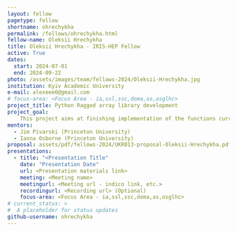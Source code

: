 ```yaml
---
layout: fellow
pagetype: fellow
shortname: ohrechykha
permalink: /fellows/ohrechykha.html
fellow-name: Oleksii Hrechykha
title: Oleksii Hrechykha - IRIS-HEP Fellow
active: True
dates:
  start: 2024-07-01
  end: 2024-09-22
photo: /assets/images/team/fellows-2024/Oleksii-Hrechykha.jpg
institution: Kyiv Academic University
e-mail: alexeee6@gmail.com
# focus-area: <Focus Area - ia,ssl,ssc,doma,as,osglhc>
project_title: Python Ragged array library development
project_goal: 
    This project aims at finishing implementation of the functions currently missing from the Python's ragged library.
mentors:
  - Jim Pivarski (Princeton University)
  - Ianna Osborne (Princeton University)
proposal: assets/pdf/fellows-2024/UKR013-proposal-Oleksii-Hrechykha.pdf
presentations:
  - title: "<Presentation Title"
    date: "Presentation Date"
    url: <Presentation materials link>
    meeting: <Meeting name>
    meetingurl: <Meeting url - indico link, etc.>
    recordingurl: <Recording url> (Optional)
    focus-area: <Focus Area - ia,ssl,ssc,doma,as,osglhc>
# current_status: >
#  A placeholder for status updates
github-username: ohrechykha
---
```

